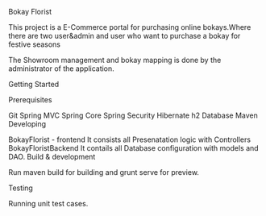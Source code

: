 Bokay Florist

This project is a E-Commerce portal for purchasing online bokays.Where there are two user&admin and user who want to purchase a bokay for festive seasons

The Showroom management and bokay mapping is done by the administrator of the application.

Getting Started

Prerequisites

Git
Spring MVC
Spring Core
Spring Security
Hibernate
h2 Database
Maven
Developing

BokayFlorist - frontend It consists all Presenatation logic with Controllers
BokayFloristBackend It contails all Database configuration with models and DAO.
Build & development

Run maven build for building and grunt serve for preview.

Testing

Running unit test cases.
